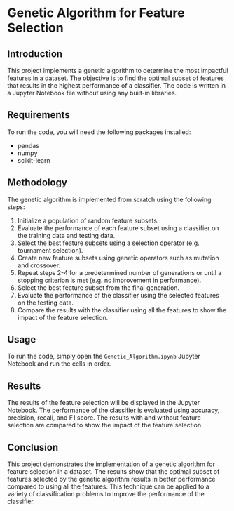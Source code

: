 # Genetic Algorithm for Feature Selection

## Introduction

This project implements a genetic algorithm to determine the most impactful features in a dataset. The objective is to find the optimal subset of features that results in the highest performance of a classifier. The code is written in a Jupyter Notebook file without using any built-in libraries.

## Requirements

To run the code, you will need the following packages installed:
- pandas
- numpy
- scikit-learn

## Methodology

The genetic algorithm is implemented from scratch using the following steps:

1. Initialize a population of random feature subsets.
2. Evaluate the performance of each feature subset using a classifier on the training data and testing data.
3. Select the best feature subsets using a selection operator (e.g. tournament selection).
4. Create new feature subsets using genetic operators such as mutation and crossover.
5. Repeat steps 2-4 for a predetermined number of generations or until a stopping criterion is met (e.g. no improvement in performance).
6. Select the best feature subset from the final generation.
7. Evaluate the performance of the classifier using the selected features on the testing data.
8. Compare the results with the classifier using all the features to show the impact of the feature selection.

## Usage

To run the code, simply open the `Genetic_Algorithm.ipynb` Jupyter Notebook and run the cells in order.

## Results

The results of the feature selection will be displayed in the Jupyter Notebook. The performance of the classifier is evaluated using accuracy, precision, recall, and F1 score. The results with and without feature selection are compared to show the impact of the feature selection.

## Conclusion

This project demonstrates the implementation of a genetic algorithm for feature selection in a dataset. The results show that the optimal subset of features selected by the genetic algorithm results in better performance compared to using all the features. This technique can be applied to a variety of classification problems to improve the performance of the classifier.
